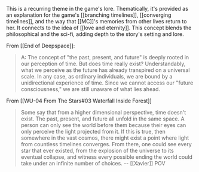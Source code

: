 This is a recurring theme in the game's lore. Thematically, it's provided as an explanation for the game's [[branching timelines]], [[converging timelines]], and the way that [[MC]]'s memories from other lives return to her. It connects to the idea of [[love and eternity]]. This concept blends the philosophical and the sci-fi, adding depth to the story's setting and lore.

From [[End of Deepspace]]:
> A: The concept of "the past, present, and future" is deeply rooted in our perception of time. But does time really exist? Understandably, what we perceive as the future has already transpired on a universal scale. In any case, as ordinary individuals, we are bound by a unidirectional experience of time. Since we cannot access our "future consciousness," we are still unaware of what lies ahead. 

From [[WU-04 From The Stars#03 Waterfall Inside Forest]]
> Some say that from a higher dimensional perspective, time doesn't exist. The past, present, and future all unfold in the same space. A person can only see the world before them because their eyes can only perceive the light projected from it. 
> If this is true, then somewhere in the vast cosmos, there might exist a point where light from countless timelines converges. From there, one could see every star that ever existed, from the explosion of the universe to its eventual collapse, and witness every possible ending the world could take under an infinite number of choices.
> -- [[Xavier]] POV